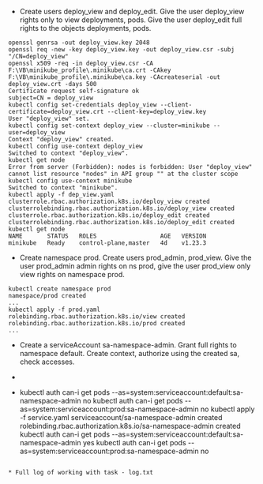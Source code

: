 * Create users deploy_view and deploy_edit. Give the user deploy_view rights only to view deployments, pods. Give the user deploy_edit full rights to the objects deployments, pods. 
```
openssl genrsa -out deploy_view.key 2048
openssl req -new -key deploy_view.key -out deploy_view.csr -subj "/CN=deploy_view"
openssl x509 -req -in deploy_view.csr -CA F:\VB\minikube_profile\.minikube\ca.crt -CAkey F:\VB\minikube_profile\.minikube\ca.key -CAcreateserial -out deploy_view.crt -days 500
Certificate request self-signature ok
subject=CN = deploy_view
kubectl config set-credentials deploy_view --client-certificate=deploy_view.crt --client-key=deploy_view.key
User "deploy_view" set.
kubectl config set-context deploy_view --cluster=minikube --user=deploy_view
Context "deploy_view" created.
kubectl config use-context deploy_view
Switched to context "deploy_view".
kubectl get node
Error from server (Forbidden): nodes is forbidden: User "deploy_view" cannot list resource "nodes" in API group "" at the cluster scope
kubectl config use-context minikube
Switched to context "minikube".
kubectl apply -f dep_view.yaml
clusterrole.rbac.authorization.k8s.io/deploy_view created
clusterrolebinding.rbac.authorization.k8s.io/deploy_view created
clusterrole.rbac.authorization.k8s.io/deploy_edit created
clusterrolebinding.rbac.authorization.k8s.io/deploy_edit created
kubectl get node
NAME       STATUS   ROLES                  AGE   VERSION
minikube   Ready    control-plane,master   4d    v1.23.3
```
* Create namespace prod. Create users prod_admin, prod_view. Give the user prod_admin admin rights on ns prod, give the user prod_view only view rights on namespace prod.
 ```
kubectl create namespace prod
namespace/prod created
...
kubectl apply -f prod.yaml
rolebinding.rbac.authorization.k8s.io/view created
rolebinding.rbac.authorization.k8s.io/prod created
...
```
* Create a serviceAccount sa-namespace-admin. Grant full rights to namespace default. Create context, authorize using the created sa, check accesses.
* ```
* kubectl auth can-i get pods --as=system:serviceaccount:default:sa-namespace-admin
no
kubectl auth can-i get pods --as=system:serviceaccount:prod:sa-namespace-admin
no
kubectl apply -f service.yaml
serviceaccount/sa-namespace-admin created
rolebinding.rbac.authorization.k8s.io/sa-namespace-admin created
kubectl auth can-i get pods --as=system:serviceaccount:default:sa-namespace-admin
yes
kubectl auth can-i get pods --as=system:serviceaccount:prod:sa-namespace-admin
no
```

* Full log of working with task - log.txt
